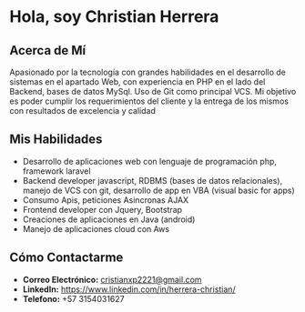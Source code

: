 # Hola, soy Christian Herrera

## Acerca de Mí

Apasionado por la tecnología con grandes habilidades en el desarrollo de sistemas en el apartado Web, con experiencia en PHP en el lado del Backend, bases de datos MySql. Uso de Git como principal VCS. Mi objetivo es poder cumplir los requerimientos del cliente y la entrega de los mismos con resultados de excelencia y calidad

## Mis Habilidades

- Desarrollo de aplicaciones web con lenguaje de programación php, framework laravel
- Backend developer javascript, RDBMS (bases de datos relacionales), manejo de VCS con git, desarrollo de app en VBA (visual basic for apps)
- Consumo Apis, peticiones Asincronas AJAX
- Frontend developer con Jquery, Bootstrap
- Creaciones de aplicaciones en Java (android)
- Manejo de aplicaciones cloud con Aws

## Cómo Contactarme

- **Correo Electrónico:** cristianxp2221@gmail.com
- **LinkedIn:** https://www.linkedin.com/in/herrera-christian/
- **Telefono:** +57 3154031627

